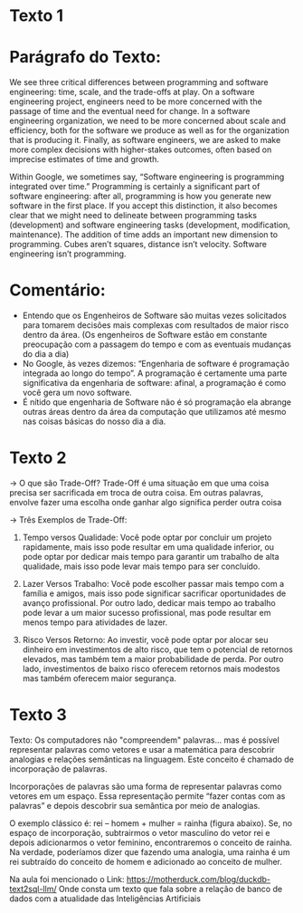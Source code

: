 # Texto 1
# Parágrafo do Texto:  
We see three critical differences between programming and software engineering: time, scale, and the trade-offs at play. On a software engineering project, 
engineers need to be more concerned with the passage of time and the eventual need for change. In a software engineering organization, we need to be more
concerned about scale and efficiency, both for the software we produce as well as for the organization that is producing it. Finally, as software engineers, 
we are asked to make more complex decisions with higher-stakes outcomes, often based on imprecise estimates of time and growth.


Within Google, we sometimes say, “Software engineering is programming integrated over time.” Programming is certainly a significant part of software engineering: after all, 
programming is how you generate new software in the first place.
If you accept this distinction, it also becomes clear that we might need to delineate between programming tasks (development) and software engineering tasks 
(development, modification, maintenance). The addition of time adds an important new dimension to programming. 
Cubes aren’t squares, distance isn’t velocity. Software engineering isn’t programming.

# Comentário: 
- Entendo que os Engenheiros de Software são muitas vezes solicitados para tomarem decisões mais complexas com resultados de maior risco dentro da área. 
(Os engenheiros de Software estão em constante preocupação com a passagem do tempo e com as eventuais mudanças do dia a dia)
- No Google, às vezes dizemos: “Engenharia de software é programação integrada ao longo do tempo”. A programação é certamente uma parte significativa da engenharia de software: 
afinal, a programação é como você gera um novo software.
- É nítido que engenharia de Software não é só programação ela abrange outras áreas dentro da área da computação que utilizamos até mesmo nas coisas básicas do nosso dia a dia.

# Texto 2

-> O que são Trade-Off?
Trade-Off é uma situação em que uma coisa precisa ser sacrificada em troca de outra coisa. Em outras palavras, envolve fazer uma escolha onde ganhar algo significa perder outra coisa

-> Três Exemplos de Trade-Off:
1) Tempo versos Qualidade: Você pode optar por concluir um projeto rapidamente, mais isso pode resultar em uma qualidade inferior, ou pode optar por dedicar mais 
tempo para garantir um trabalho de alta qualidade, mais isso pode levar mais tempo para ser concluído.

2) Lazer Versos Trabalho: Você pode escolher passar mais tempo com a família e amigos, mais isso pode significar sacrificar oportunidades de avanço profissional. 
Por outro lado, dedicar mais tempo ao trabalho pode levar a um maior sucesso profissional, mas pode resultar em menos tempo para atividades de lazer. 

3) Risco Versos Retorno: Ao investir, você pode optar por alocar seu dinheiro em investimentos de alto risco, que tem o potencial de retornos elevados, 
mas também tem a maior probabilidade de perda. Por outro lado, investimentos de baixo risco oferecem retornos mais modestos mas também oferecem maior segurança.

# Texto 3 

Texto: 
Os computadores não "compreendem" palavras... mas é possível representar palavras como vetores e usar a matemática para descobrir analogias e relações semânticas na linguagem. Este conceito é 
chamado de incorporação de palavras.

Incorporações de palavras são uma forma de representar palavras como vetores em um espaço. Essa representação permite “fazer contas com as palavras” e depois descobrir sua semântica por meio de analogias.

O exemplo clássico é: rei – homem + mulher = rainha (figura abaixo). Se, no espaço de incorporação, subtrairmos o vetor masculino do vetor rei e depois adicionarmos o vetor feminino,
encontraremos o conceito de rainha. Na verdade, poderíamos dizer que fazendo uma analogia, uma rainha é um rei subtraído do conceito de homem e adicionado ao conceito de mulher.

Na aula foi mencionado o Link: https://motherduck.com/blog/duckdb-text2sql-llm/ 
Onde consta um texto que fala sobre a relação de banco de dados com a atualidade das Inteligências Artificiais
